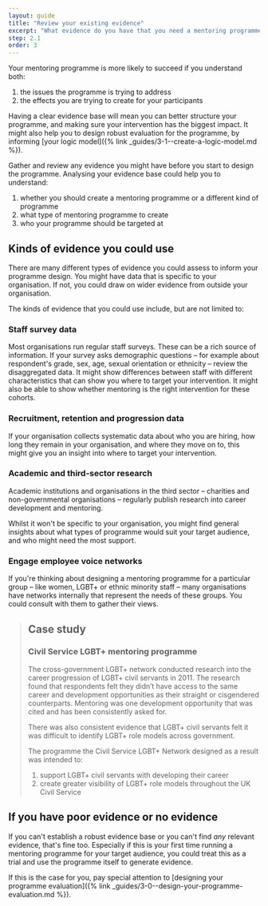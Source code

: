 ```yaml
---
layout: guide
title: "Review your existing evidence"
excerpt: "What evidence do you have that you need a mentoring programme, and what problems are you trying to fix with it?"
step: 2.1
order: 3
---
```


Your mentoring programme is more likely to succeed if you understand both: 

1. the issues the programme is trying to address
2. the effects you are trying to create for your participants

Having a clear evidence base will mean you can better structure your programme, and making sure your intervention has the biggest impact. It might also help you to design robust evaluation for the programme, by informing [your logic model]({% link _guides/3-1--create-a-logic-model.md %}). 

Gather and review any evidence you might have before you start to design the programme. Analysing your evidence base could help you to understand:

1. whether you should create a mentoring programme or a different kind of programme
2. what type of mentoring programme to create
3. who your programme should be targeted at

## Kinds of evidence you could use

There are many different types of evidence you could assess to inform your programme design. You might have data that is specific to your organisation. If not, you could draw on wider evidence from outside your organisation.  

The kinds of evidence that you could use include, but are not limited to:

### Staff survey data

Most organisations run regular staff surveys. These can be a rich source of information. If your survey asks demographic questions – for example about respondent's grade, sex, age, sexual orientation or ethnicity – review the disaggregated data. It might show differences between staff with different characteristics that can show you where to target your intervention. It might also be able to show whether mentoring is the right intervention for these cohorts.

### Recruitment, retention and progression data

If your organisation collects systematic data about who you are hiring, how long they remain in your organisation, and where they move on to, this might give you an insight into where to target your intervention.

### Academic and third-sector research

Academic institutions and organisations in the third sector – charities and non-governmental organisations – regularly publish research into career development and mentoring.

Whilst it won't be specific to your organisation, you might find general insights about what types of programme would suit your target audience, and who might need the most support.

### Engage employee voice networks

If you're thinking about designing a mentoring programme for a particular group – like women, LGBT+ or ethnic minority staff – many organisations have networks internally that represent the needs of these groups. You could consult with them to gather their views.


> ## Case study
> ### Civil Service LGBT+ mentoring programme
> 
> The cross-government LGBT+ network conducted research into the career progression of LGBT+ civil servants in 2011. The research found that respondents felt they didn’t have access to the same career and development opportunities as their straight or cisgendered counterparts. Mentoring was one development opportunity that was cited and has been consistently asked for.
> 
> There was also consistent evidence that LGBT+ civil servants felt it was difficult to identify LGBT+ role models across government. 
> 
> The programme the Civil Service LGBT+ Network designed as a result was intended to:
> 
> 1. support LGBT+ civil servants with developing their career
> 2. create greater visibility of LGBT+ role models throughout the UK Civil Service

## If you have poor evidence or no evidence

If you can't establish a robust evidence base or you can't find _any_ relevant evidence, that's fine too. Especially if this is your first time running a mentoring programme for your target audience, you could treat this as a trial and use the programme itself to generate evidence.

If this is the case for you, pay special attention to [designing your programme evaluation]({% link _guides/3-0--design-your-programme-evaluation.md %}).
